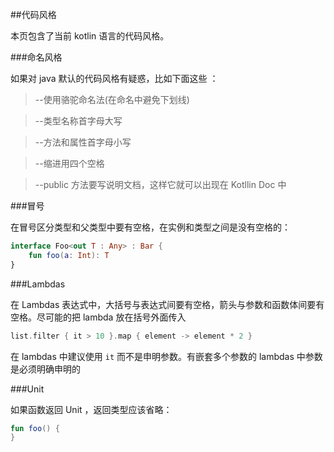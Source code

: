 ##代码风格

本页包含了当前 kotlin 语言的代码风格。

###命名风格

如果对 java 默认的代码风格有疑惑，比如下面这些 ：

> --使用骆驼命名法(在命名中避免下划线)

> --类型名称首字母大写

> --方法和属性首字母小写

> --缩进用四个空格

> --public 方法要写说明文档，这样它就可以出现在 Kotllin Doc 中

###冒号

在冒号区分类型和父类型中要有空格，在实例和类型之间是没有空格的：

```kotlin
interface Foo<out T : Any> : Bar {
	fun foo(a: Int): T
}
```

###Lambdas

在 Lambdas 表达式中，大括号与表达式间要有空格，箭头与参数和函数体间要有空格。尽可能的把 lambda 放在括号外面传入

```Kotlin
list.filter { it > 10 }.map { element -> element * 2 }
```

在 lambdas 中建议使用 `it` 而不是申明参数。有嵌套多个参数的 lambdas 中参数是必须明确申明的

###Unit

如果函数返回 Unit ，返回类型应该省略：

```kotlin
fun foo() {
}
```

